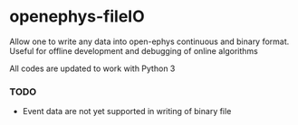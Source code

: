 # openephys-fileIO

Allow one to write any data into open-ephys continuous and binary format. Useful for offline development and debugging of online algorithms

All codes are updated to work with Python 3


### TODO
- Event data are not yet supported in writing of binary file
